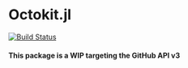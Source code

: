 Octokit.jl
=========
[![Build Status](https://travis-ci.org/WestleyArgentum/Octokit.jl.png?branch=master)](https://travis-ci.org/WestleyArgentum/Octokit.jl)

#### This package is a WIP targeting the GitHub API v3

